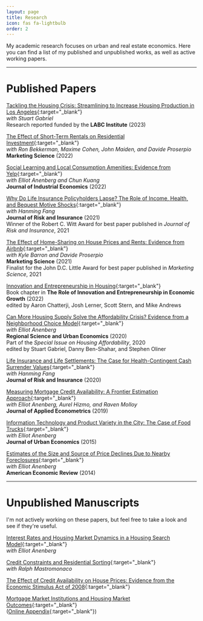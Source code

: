 ```yaml
---
layout: page
title: Research
icon: fas fa-lightbulb
order: 2
---
```


My academic research focuses on urban and real estate economics. Here you can find a list of my published and unpublished works, as well as active working papers.

---

# Published Papers

[Tackling the Housing Crisis: Streamlining to Increase Housing Production in Los Angeles](https://labusinesscouncil.org/wp-content/uploads/2023/05/FINAL-LABC-Housing-Study.pdf){:target="_blank"}<br>
*with Stuart Gabriel*<br>
Research reported funded by the **LABC Institute** (2023)

[The Effect of Short-Term Rentals on Residential Investment](https://pubsonline.informs.org/doi/abs/10.1287/mksc.2022.1409){:target="_blank"}<br>
*with Ron Bekkerman, Maxime Cohen, John Maiden, and Davide Proserpio*<br>
**Marketing Science** (2022)

[Social Learning and Local Consumption Amenities: Evidence from Yelp](https://onlinelibrary.wiley.com/doi/abs/10.1111/joie.12291){:target="_blank"}<br>
*with Elliot Anenberg and Chun Kuang*<br>
**Journal of Industrial Economics** (2022) 

[Why Do Life Insurance Policyholders Lapse? The Role of Income, Health, and Bequest Motive Shocks](https://onlinelibrary.wiley.com/doi/abs/10.1111/jori.12332){:target="_blank"}<br>
*with Hanming Fang*<br>
**Journal of Risk and Insurance** (2021)<br>
Winner of the Robert C. Witt Award for best paper published in *Journal of Risk and Insurance*, 2021

[The Effect of Home-Sharing on House Prices and Rents: Evidence from Airbnb](https://pubsonline.informs.org/doi/abs/10.1287/mksc.2020.1227){:target="_blank"}<br>
*with Kyle Barron and Davide Proserpio*<br>
**Marketing Science** (2021)<br>
Finalist for the John D.C. Little Award for best paper published in *Marketing Science*, 2021

[Innovation and Entrepreneurship in Housing](https://www.nber.org/books-and-chapters/role-innovation-and-entrepreneurship-economic-growth){:target="_blank"}<br>
Book chapter in **The Role of Innovation and Entrepreneurship in Economic Growth** (2022)<br>
edited by Aaron Chatterji, Josh Lerner, Scott Stern, and Mike Andrews

[Can More Housing Supply Solve the Affordability Crisis? Evidence from a Neighborhood Choice Model](https://www.sciencedirect.com/science/article/pii/S0166046217304283){:target="_blank"}<br>
*with Elliot Anenberg*<br>
**Regional Science and Urban Economics** (2020)<br>
Part of the *Special Issue on Housing Affordability*, 2020<br>
edited by Stuart Gabriel, Danny Ben-Shahar, and Stephen Oliner

[Life Insurance and Life Settlements: The Case for Health-Contingent Cash Surrender Values](https://onlinelibrary.wiley.com/doi/abs/10.1111/jori.12265){:target="_blank"}<br>
*with Hanming Fang*<br>
**Journal of Risk and Insurance** (2020)

[Measuring Mortgage Credit Availability: A Frontier Estimation Approach](https://onlinelibrary.wiley.com/doi/full/10.1002/jae.2720){:target="_blank"}<br>
*with Elliot Anenberg, Aurel Hizmo, and Raven Molloy*<br>
**Journal of Applied Econometrics** (2019)

[Information Technology and Product Variety in the City: The Case of Food Trucks](https://www.sciencedirect.com/science/article/pii/S0094119015000649){:target="_blank"}<br>
*with Elliot Anenberg*<br>
**Journal of Urban Economics** (2015)

[Estimates of the Size and Source of Price Declines Due to Nearby Foreclosures](https://www.aeaweb.org/articles?id=10.1257/aer.104.8.2527){:target="_blank"}<br>
*with Elliot Anenberg*<br>
**American Economic Review** (2014)

---

# Unpublished Manuscripts

I'm not actively working on these papers, but feel free to take a look and see if they're useful.

[Interest Rates and Housing Market Dynamics in a Housing Search Model](/chirpy-test/assets/pdf/ak_search_summer2018_v3.pdf){:target="_blank"}<br>
*with Elliot Anenberg*

[Credit Constraints and Residential Sorting](/chirpy-test/assets/pdf/km_constraints_2015_09_14.pdf){:target="_blank"}<br>
*with Ralph Mastromonaco*

[The Effect of Credit Availability on House Prices: Evidence from the Economic Stimulus Act of 2008](/chirpy-test/assets/pdf/k_cll_2015apr.pdf){:target="_blank"}

[Mortgage Market Institutions and Housing Market Outcomes](/chirpy-test/assets/pdf/k_housingstructural_2015_03.pdf){:target="_blank"}<br>
([Online Appendix](/chirpy-test/assets/pdf/k_housingstructural_apdx_2015_03.pdf){:target="_blank"})

